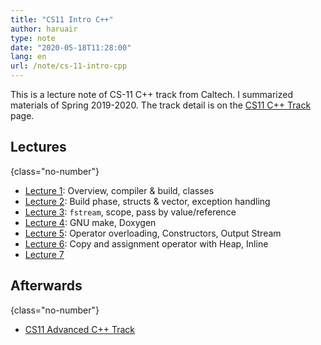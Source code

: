 ```yaml
---
title: "CS11 Intro C++"
author: haruair
type: note
date: "2020-05-18T11:28:00"
lang: en
url: /note/cs-11-intro-cpp
---
```


This is a lecture note of CS-11 C++ track from Caltech. I summarized materials of Spring 2019-2020. The track detail is on the [CS11 C++ Track](http://courses.cms.caltech.edu/cs11/material/cpp/donnie/) page.

## Lectures
{class="no-number"}

- [Lecture 1](/note/cs-11-intro-cpp/lecture-1): Overview, compiler & build, classes
- [Lecture 2](/note/cs-11-intro-cpp/lecture-2): Build phase, structs & vector, exception handling
- [Lecture 3](/note/cs-11-intro-cpp/lecture-3): `fstream`, scope, pass by value/reference
- [Lecture 4](/note/cs-11-intro-cpp/lecture-4): GNU make, Doxygen
- [Lecture 5](/note/cs-11-intro-cpp/lecture-5): Operator overloading, Constructors, Output Stream
- [Lecture 6](/note/cs-11-intro-cpp/lecture-6): Copy and assignment operator with Heap, Inline
- [Lecture 7](/note/cs-11-intro-cpp/lecture-7)

## Afterwards
{class="no-number"}

- [CS11 Advanced C++ Track](http://courses.cms.caltech.edu/cs11/material/advcpp/)

